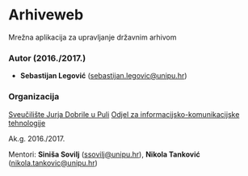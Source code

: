 # Arhiveweb
Mrežna aplikacija za upravljanje državnim arhivom

### Autor (2016./2017.)
- **Sebastijan Legović** (sebastijan.legovic@unipu.hr)

### Organizacija 
[Sveučilište Jurja Dobrile u Puli](http://www.unipu.hr/)
[Odjel za informacijsko-komunikacijske tehnologije](http://www.unipu.hr/index.php?id=1933)

Ak.g. 2016./2017. 

Mentori: **Siniša Sovilj** (ssovilj@unipu.hr), **Nikola Tanković** (nikola.tankovic@unipu.hr)
